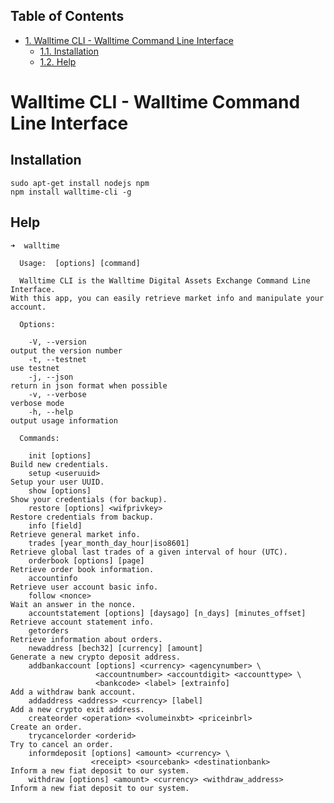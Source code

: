 <div id="table-of-contents">
<h2>Table of Contents</h2>
<div id="text-table-of-contents">
<ul>
<li><a href="#sec-1">1. Walltime CLI - Walltime Command Line Interface</a>
<ul>
<li><a href="#sec-1-1">1.1. Installation</a></li>
<li><a href="#sec-1-2">1.2. Help</a></li>
</ul>
</li>
</ul>
</div>
</div>

# Walltime CLI - Walltime Command Line Interface<a id="sec-1" name="sec-1"></a>

## Installation<a id="sec-1-1" name="sec-1-1"></a>

    sudo apt-get install nodejs npm
    npm install walltime-cli -g

## Help<a id="sec-1-2" name="sec-1-2"></a>

    ➜  walltime
    
      Usage:  [options] [command]
    
      Walltime CLI is the Walltime Digital Assets Exchange Command Line Interface. 
    With this app, you can easily retrieve market info and manipulate your account.
    
      Options:
    
        -V, --version                                                   output the version number
        -t, --testnet                                                   use testnet
        -j, --json                                                      return in json format when possible
        -v, --verbose                                                   verbose mode
        -h, --help                                                      output usage information
    
      Commands:
    
        init [options]                                                  Build new credentials.
        setup <useruuid>                                                Setup your user UUID.
        show [options]                                                  Show your credentials (for backup).
        restore [options] <wifprivkey>                                  Restore credentials from backup.
        info [field]                                                    Retrieve general market info.
        trades [year_month_day_hour|iso8601]                            Retrieve global last trades of a given interval of hour (UTC).
        orderbook [options] [page]                                      Retrieve order book information.
        accountinfo                                                     Retrieve user account basic info.
        follow <nonce>                                                  Wait an answer in the nonce.
        accountstatement [options] [daysago] [n_days] [minutes_offset]  Retrieve account statement info.
        getorders                                                       Retrieve information about orders.
        newaddress [bech32] [currency] [amount]                         Generate a new crypto deposit address.
        addbankaccount [options] <currency> <agencynumber> \
                       <accountnumber> <accountdigit> <accounttype> \
                       <bankcode> <label> [extrainfo]                   Add a withdraw bank account.
        addaddress <address> <currency> [label]                         Add a new crypto exit address.
        createorder <operation> <volumeinxbt> <priceinbrl>              Create an order.
        trycancelorder <orderid>                                        Try to cancel an order.
        informdeposit [options] <amount> <currency> \
                      <receipt> <sourcebank> <destinationbank>          Inform a new fiat deposit to our system.
        withdraw [options] <amount> <currency> <withdraw_address>       Inform a new fiat deposit to our system.

